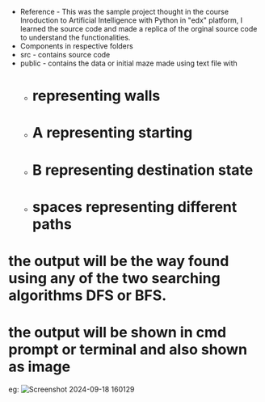 * Reference - This was the sample project thought in the course Inroduction to Artificial Intelligence with Python in "edx" platform, I learned the source code and made a replica of the orginal source code to understand the functionalities.
* Components in respective folders
* src - contains source code
* public - contains the data or initial maze made using text file with
  * # representing walls
  * # A representing starting
  * # B representing destination state
  * # spaces representing different paths
# the output will be the way found using any of the two searching algorithms DFS or BFS.
# the output will be shown in cmd prompt or terminal and also shown as image
eg: ![Screenshot 2024-09-18 160129](https://github.com/user-attachments/assets/f41e6640-2784-4e23-a247-cc85ab335dc5)
